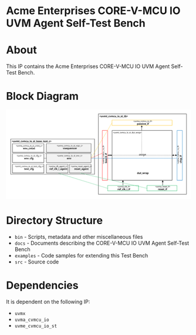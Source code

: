 # Acme Enterprises CORE-V-MCU IO UVM Agent Self-Test Bench

# About
This IP contains the Acme Enterprises CORE-V-MCU IO UVM Agent Self-Test Bench.

# Block Diagram
![alt text](./docs/tb_block_diagram.svg "CORE-V-MCU IO UVM Agent Self-Test Bench")

# Directory Structure
* `bin` - Scripts, metadata and other miscellaneous files
* `docs` - Documents describing the CORE-V-MCU IO UVM Agent Self-Test Bench
* `examples` - Code samples for extending this Test Bench
* `src` - Source code


# Dependencies
It is dependent on the following IP:

* `uvmx`
* `uvma_cvmcu_io`
* `uvme_cvmcu_io_st`